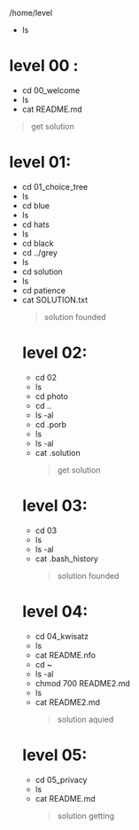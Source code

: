 /home/level
- ls
# level 00 :
- cd 00_welcome
- ls
- cat README.md
>get solution
# level 01:
- cd 01_choice_tree
- ls
- cd blue
- ls
- cd hats
- ls
- cd black
- cd ../grey
- ls
- cd solution
- ls
- cd patience
- cat SOLUTION.txt
   >solution founded
  # level 02:
  - cd 02
  - ls
  - cd photo
  - cd ..
  - ls -al
  - cd .porb
  - ls
  - ls -al
  - cat .solution
    >get solution
  # level 03:
  - cd 03
  - ls
  - ls -al
  - cat .bash_history
    >solution founded
  # level 04:
  - cd 04_kwisatz
  - ls
  - cat README.nfo
  - cd ~
  - ls -al
  - chmod 700 README2.md
  - ls
  - cat README2.md
    >solution aquied
  # level 05:
  - cd 05_privacy
  - ls
  - cat README.md
    >solution getting
    
    
    
   
  

